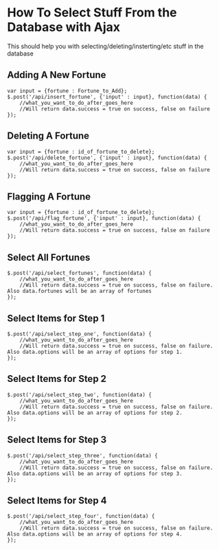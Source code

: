 # How To Select Stuff From the Database with Ajax #

This should help you with selecting/deleting/insterting/etc stuff in the database

## Adding A New Fortune ##

	var input = {fortune : Fortune_to_Add};
	$.post('/api/insert_fortune', {'input' : input}, function(data) {
		//what_you_want_to_do_after_goes_here
		//Will return data.success = true on success, false on failure
	});

## Deleting A Fortune ##

	var input = {fortune : id_of_fortune_to_delete};
	$.post('/api/delete_fortune', {'input' : input}, function(data) {
		//what_you_want_to_do_after_goes_here
		//Will return data.success = true on success, false on failure
	});

## Flagging A Fortune ##

	var input = {fortune : id_of_fortune_to_delete};
	$.post('/api/flag_fortune', {'input' : input}, function(data) {
		//what_you_want_to_do_after_goes_here	
		//Will return data.success = true on success, false on failure
	});

## Select All Fortunes ##

	$.post('/api/select_fortunes', function(data) {
		//what_you_want_to_do_after_goes_here	
		//Will return data.success = true on success, false on failure. Also data.fortunes will be an array of fortunes
	});

## Select Items for Step 1 ##

	$.post('/api/select_step_one', function(data) {
		//what_you_want_to_do_after_goes_here	
		//Will return data.success = true on success, false on failure. Also data.options will be an array of options for step 1.
	});

## Select Items for Step 2 ##

	$.post('/api/select_step_two', function(data) {
		//what_you_want_to_do_after_goes_here	
		//Will return data.success = true on success, false on failure. Also data.options will be an array of options for step 2.
	});

## Select Items for Step 3 ##

	$.post('/api/select_step_three', function(data) {
		//what_you_want_to_do_after_goes_here	
		//Will return data.success = true on success, false on failure. Also data.options will be an array of options for step 3.
	});

## Select Items for Step 4 ##

	$.post('/api/select_step_four', function(data) {
		//what_you_want_to_do_after_goes_here	
		//Will return data.success = true on success, false on failure. Also data.options will be an array of options for step 4.
	});